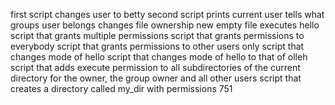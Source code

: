 first script changes user to betty
second script prints current user
tells what groups user belongs
changes file ownership
new empty file
executes hello
script that grants multiple permissions
script that grants permissions to everybody
script that grants permissions to other users only
script that changes mode of hello
script that changes mode of hello to that of olleh
script that adds execute permission to all subdirectories of the current directory for the owner, the group owner and all other users
script that creates a directory called my_dir with permissions 751
